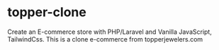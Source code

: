 # topper-clone
 Create an E-commerce store with PHP/Laravel and Vanilla JavaScript, TailwindCss. This is a clone e-commerce from topperjewelers.com
